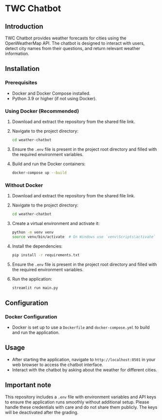 # TWC Chatbot

## Introduction
TWC Chatbot provides weather forecasts for cities using the OpenWeatherMap API. 
The chatbot is designed to interact with users, detect city names from their questions, and return relevant weather information.

## Installation

### Prerequisites
- Docker and Docker Compose installed.
- Python 3.9 or higher (if not using Docker).

### Using Docker (Recommended)

1. Download and extract the repository from the shared file link.

2. Navigate to the project directory:
    ```sh
    cd weather-chatbot
    ```

3. Ensure the `.env` file is present in the project root directory and filled with the required environment variables.

4. Build and run the Docker containers:
    ```sh
    docker-compose up --build
    ```

### Without Docker

1. Download and extract the repository from the shared file link.

2. Navigate to the project directory:
    ```sh
    cd weather-chatbot
    ```

3. Create a virtual environment and activate it:
    ```sh
    python -m venv venv
    source venv/bin/activate  # On Windows use `venv\Scripts\activate`
    ```

4. Install the dependencies:
    ```sh
    pip install -r requirements.txt
    ```

5. Ensure the `.env` file is present in the project root directory and filled with the required environment variables.

6. Run the application:
    ```sh
    streamlit run main.py
    ```

## Configuration

### Docker Configuration
- Docker is set up to use a `Dockerfile` and `docker-compose.yml` to build and run the application.

## Usage
- After starting the application, navigate to `http://localhost:8501` in your web browser to access the chatbot interface.
- Interact with the chatbot by asking about the weather for different cities.

## Important note
This repository includes a `.env` file with environment variables and API keys to ensure the application runs smoothly without additional setup. 
Please handle these credentials with care and do not share them publicly. The keys will be deactivated after the grading.